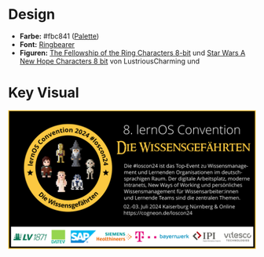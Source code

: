 # Design

- **Farbe:** #fbc841 ([Palette](https://www.color-hex.com/color/fbc841))
- **Font:** [Ringbearer](https://www.dafont.com/ringbearer.font)
- **Figuren:** [The Fellowship of the Ring Characters 8-bit](https://www.deviantart.com/lustriouscharming/art/The-Fellowship-of-the-Ring-Characters-8-bit-739827930) und [Star Wars A New Hope Characters 8 bit](https://www.deviantart.com/lustriouscharming/art/Star-Wars-A-New-Hope-Characters-8-bit-608643410) von LustriousCharming und 

# Key Visual
![](img/loscon24-key-visual.png)